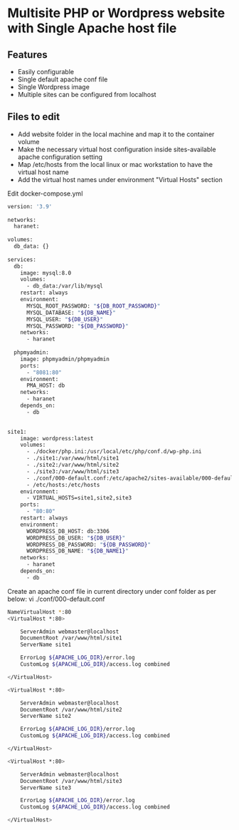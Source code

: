 # Multisite PHP or Wordpress website with Single Apache host file

## Features
- Easily configurable
- Single default apache conf file
- Single Wordpress image
- Multiple sites can be configured from localhost 

## Files to edit
* Add website folder in the local machine and map it to the container volume
* Make the necessary virtual host configuration inside sites-available apache configuration setting
* Map /etc/hosts from the local linux or mac workstation to have the virtual host name
* Add the virtual host names under environment "Virtual Hosts" section


Edit docker-compose.yml
```sh
version: '3.9'
 
networks:
  haranet:
 
volumes:
  db_data: {}
 
services:
  db:
    image: mysql:8.0
    volumes:
      - db_data:/var/lib/mysql
    restart: always
    environment:
      MYSQL_ROOT_PASSWORD: "${DB_ROOT_PASSWORD}"
      MYSQL_DATABASE: "${DB_NAME}"
      MYSQL_USER: "${DB_USER}"
      MYSQL_PASSWORD: "${DB_PASSWORD}"
    networks:
      - haranet
 
  phpmyadmin:
    image: phpmyadmin/phpmyadmin
    ports:
      - "8081:80"
    environment:
      PMA_HOST: db
    networks:
      - haranet
    depends_on:
      - db
  

site1:
    image: wordpress:latest
    volumes:
      - ./docker/php.ini:/usr/local/etc/php/conf.d/wp-php.ini
      - ./site1:/var/www/html/site1
      - ./site2:/var/www/html/site2
      - ./site3:/var/www/html/site3
      - ./conf/000-default.conf:/etc/apache2/sites-available/000-default.conf
      - /etc/hosts:/etc/hosts
    environment:
      - VIRTUAL_HOSTS=site1,site2,site3
    ports:
      - "80:80"
    restart: always
    environment:
      WORDPRESS_DB_HOST: db:3306
      WORDPRESS_DB_USER: "${DB_USER}"
      WORDPRESS_DB_PASSWORD: "${DB_PASSWORD}"
      WORDPRESS_DB_NAME: "${DB_NAME1}"
    networks:
      - haranet
    depends_on:
      - db
```

Create an apache conf file in current directory under conf folder as per below:
vi ./conf/000-default.conf
```sh
NameVirtualHost *:80
<VirtualHost *:80>

	ServerAdmin webmaster@localhost
	DocumentRoot /var/www/html/site1
	ServerName site1

	ErrorLog ${APACHE_LOG_DIR}/error.log
	CustomLog ${APACHE_LOG_DIR}/access.log combined

</VirtualHost>

<VirtualHost *:80>

	ServerAdmin webmaster@localhost
	DocumentRoot /var/www/html/site2
    ServerName site2

	ErrorLog ${APACHE_LOG_DIR}/error.log
	CustomLog ${APACHE_LOG_DIR}/access.log combined

</VirtualHost>

<VirtualHost *:80>

	ServerAdmin webmaster@localhost
	DocumentRoot /var/www/html/site3
    ServerName site3

	ErrorLog ${APACHE_LOG_DIR}/error.log
	CustomLog ${APACHE_LOG_DIR}/access.log combined

</VirtualHost>
```